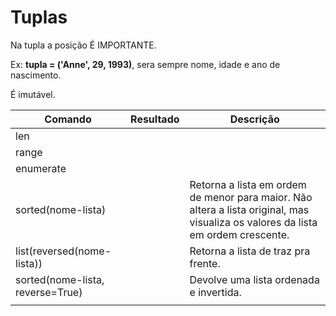 # Tuplas
Na tupla a posição É IMPORTANTE. 

Ex: **tupla = ('Anne', 29, 1993)**, sera sempre nome, idade e ano de nascimento.

É imutável.

|Comando|Resultado|Descrição|
|---|---|---|
|len|||
|range|||
|enumerate|||
|sorted(nome-lista)||Retorna a lista em ordem de menor para maior. Não altera a lista original, mas visualiza os valores da lista em ordem crescente.|
|list(reversed(nome-lista))||Retorna a lista de traz pra frente.|
|sorted(nome-lista, reverse=True)||Devolve uma lista ordenada e invertida.|
||||